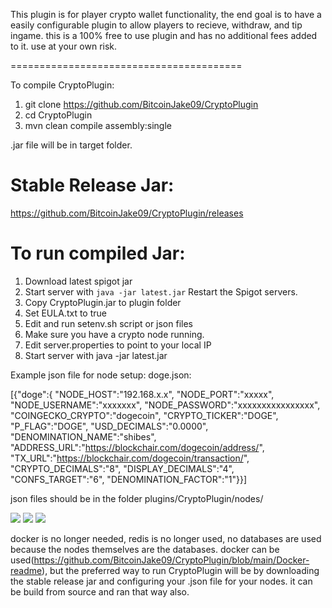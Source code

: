 This plugin is for player crypto wallet functionality, the end goal is to have a easily configurable plugin to allow players to recieve, withdraw, and tip ingame.
this is a 100% free to use plugin and has no additional fees added to it. use at your own risk.



========================================

To compile CryptoPlugin:
1. git clone https://github.com/BitcoinJake09/CryptoPlugin
2. cd CryptoPlugin
3. mvn clean compile assembly:single

.jar file will be in target folder.

Stable Release Jar:
=========================================
https://github.com/BitcoinJake09/CryptoPlugin/releases

To run compiled Jar:
=========================================
1. Download latest spigot jar
2. Start server with ```java -jar latest.jar```
    Restart the Spigot servers.
3. Copy CryptoPlugin.jar to plugin folder
4. Set EULA.txt to true
5. Edit and run setenv.sh script or json files
6. Make sure you have a crypto node running.
7. Edit server.properties to point to your local IP
8. Start server with 
    java -jar latest.jar
    
    
Example json file for node setup:
doge.json:

[{"doge":{
"NODE_HOST":"192.168.x.x",
"NODE_PORT":"xxxxx",
"NODE_USERNAME":"xxxxxxx",
"NODE_PASSWORD":"xxxxxxxxxxxxxxxx",
"COINGECKO_CRYPTO":"dogecoin",
"CRYPTO_TICKER":"DOGE",
"P_FLAG":"DOGE",
"USD_DECIMALS":"0.0000",
"DENOMINATION_NAME":"shibes",
"ADDRESS_URL":"https://blockchair.com/dogecoin/address/",
"TX_URL":"https://blockchair.com/dogecoin/transaction/",
"CRYPTO_DECIMALS":"8",
"DISPLAY_DECIMALS":"4",
"CONFS_TARGET":"6",
"DENOMINATION_FACTOR":"1"}}]

json files should be in the folder plugins/CryptoPlugin/nodes/

![](https://media.discordapp.net/attachments/419294985419096064/846255863877468160/2021-05-24_01.17.54.png?width=802&height=451)
![](https://media.discordapp.net/attachments/419294985419096064/846257822316494858/2021-05-24_01.25.59.png?width=802&height=451)
![](https://media.discordapp.net/attachments/419294985419096064/847268770099626014/2021-05-24_22.32.04.png?width=842&height=451)



docker is no longer needed, redis is no longer used, no databases are used because the nodes themselves are the databases.
docker can be used(https://github.com/BitcoinJake09/CryptoPlugin/blob/main/Docker-readme), but the preferred way to run CryptoPlugin will be by downloading the stable release jar and configuring your .json file for your nodes.
it can be build from source and ran that way also.
